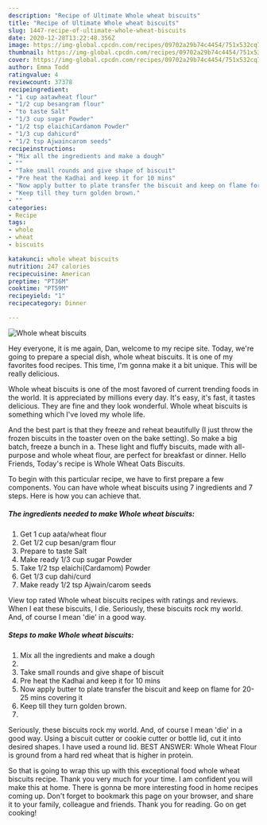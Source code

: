 ```yaml
---
description: "Recipe of Ultimate Whole wheat biscuits"
title: "Recipe of Ultimate Whole wheat biscuits"
slug: 1447-recipe-of-ultimate-whole-wheat-biscuits
date: 2020-12-28T13:22:48.356Z
image: https://img-global.cpcdn.com/recipes/09702a29b74c4454/751x532cq70/whole-wheat-biscuits-recipe-main-photo.jpg
thumbnail: https://img-global.cpcdn.com/recipes/09702a29b74c4454/751x532cq70/whole-wheat-biscuits-recipe-main-photo.jpg
cover: https://img-global.cpcdn.com/recipes/09702a29b74c4454/751x532cq70/whole-wheat-biscuits-recipe-main-photo.jpg
author: Emma Todd
ratingvalue: 4
reviewcount: 37378
recipeingredient:
- "1 cup aatawheat flour"
- "1/2 cup besangram flour"
- "to taste Salt"
- "1/3 cup sugar Powder"
- "1/2 tsp elaichiCardamom Powder"
- "1/3 cup dahicurd"
- "1/2 tsp Ajwaincarom seeds"
recipeinstructions:
- "Mix all the ingredients and make a dough"
- ""
- "Take small rounds and give shape of biscuit"
- "Pre heat the Kadhai and keep it for 10 mins"
- "Now apply butter to plate transfer the biscuit and keep on flame for 20-25 mins covering it"
- "Keep till they turn golden brown."
- ""
categories:
- Recipe
tags:
- whole
- wheat
- biscuits

katakunci: whole wheat biscuits 
nutrition: 247 calories
recipecuisine: American
preptime: "PT36M"
cooktime: "PT59M"
recipeyield: "1"
recipecategory: Dinner

---
```



![Whole wheat biscuits](https://img-global.cpcdn.com/recipes/09702a29b74c4454/751x532cq70/whole-wheat-biscuits-recipe-main-photo.jpg)

Hey everyone, it is me again, Dan, welcome to my recipe site. Today, we're going to prepare a special dish, whole wheat biscuits. It is one of my favorites food recipes. This time, I'm gonna make it a bit unique. This will be really delicious.

Whole wheat biscuits is one of the most favored of current trending foods in the world. It is appreciated by millions every day. It's easy, it's fast, it tastes delicious. They are fine and they look wonderful. Whole wheat biscuits is something which I've loved my whole life.

And the best part is that they freeze and reheat beautifully (I just throw the frozen biscuits in the toaster oven on the bake setting). So make a big batch, freeze a bunch in a. These light and fluffy biscuits, made with all-purpose and whole wheat flour, are perfect for breakfast or dinner. Hello Friends, Today&#39;s recipe is Whole Wheat Oats Biscuits.


To begin with this particular recipe, we have to first prepare a few components. You can have whole wheat biscuits using 7 ingredients and 7 steps. Here is how you can achieve that.

<!--inarticleads1-->

##### The ingredients needed to make Whole wheat biscuits:

1. Get 1 cup aata/wheat flour
1. Get 1/2 cup besan/gram flour
1. Prepare to taste Salt
1. Make ready 1/3 cup sugar Powder
1. Take 1/2 tsp elaichi(Cardamom) Powder
1. Get 1/3 cup dahi/curd
1. Make ready 1/2 tsp Ajwain/carom seeds


View top rated Whole wheat biscuits recipes with ratings and reviews. When I eat these biscuits, I die. Seriously, these biscuits rock my world. And, of course I mean &#39;die&#39; in a good way. 

<!--inarticleads2-->

##### Steps to make Whole wheat biscuits:

1. Mix all the ingredients and make a dough
1. 
1. Take small rounds and give shape of biscuit
1. Pre heat the Kadhai and keep it for 10 mins
1. Now apply butter to plate transfer the biscuit and keep on flame for 20-25 mins covering it
1. Keep till they turn golden brown.
1. 


Seriously, these biscuits rock my world. And, of course I mean &#39;die&#39; in a good way. Using a biscuit cutter or cookie cutter or bottle lid, cut it into desired shapes. I have used a round lid. BEST ANSWER: Whole Wheat Flour is ground from a hard red wheat that is higher in protein. 

So that is going to wrap this up with this exceptional food whole wheat biscuits recipe. Thank you very much for your time. I am confident you will make this at home. There is gonna be more interesting food in home recipes coming up. Don't forget to bookmark this page on your browser, and share it to your family, colleague and friends. Thank you for reading. Go on get cooking!
